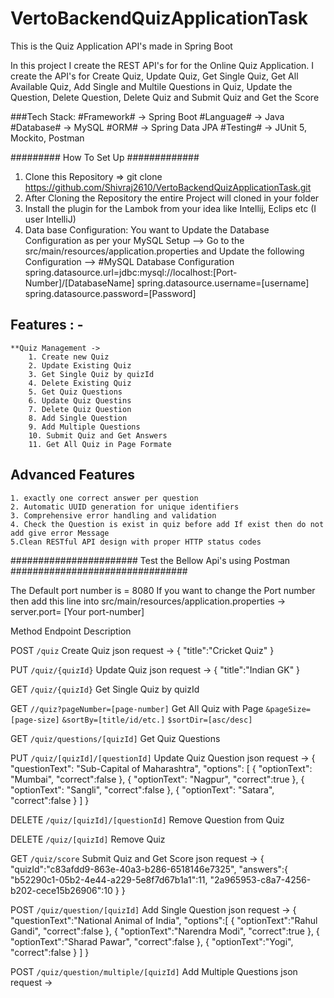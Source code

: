 # VertoBackendQuizApplicationTask
This is the Quiz Application API's made in Spring Boot

In this project I create the REST API's for for the Online Quiz Application. I create the API's for Create Quiz, Update Quiz, Get Single Quiz, Get All Available Quiz, Add Single and Multile Questions in Quiz, Update the Question, Delete Question, Delete Quiz and Submit Quiz and Get the Score


###Tech Stack:
   #Framework# -> Spring Boot
   #Language# -> Java
   #Database# -> MySQL
   #ORM# -> Spring Data JPA
   #Testing# -> JUnit 5, Mockito, Postman


#########    How To Set Up   #############
1. Clone this Repository => git clone https://github.com/Shivraj2610/VertoBackendQuizApplicationTask.git
2. After Cloning the Repository the entire Project will cloned in your folder
3. Install the plugin for the Lambok from your idea like Intellij, Eclips etc (I user IntelliJ)
4. Data base Configuration:
       You want to Update the Database Configuration as per your MySQL Setup
       --> Go to the src/main/resources/application.properties and Update the following Configuration
       --> #MySQL Database Configuration
            spring.datasource.url=jdbc:mysql://localhost:[Port-Number]/[DatabaseName]
            spring.datasource.username=[username]
            spring.datasource.password=[Password]



## Features : -
    **Quiz Management -> 
        1. Create new Quiz
        2. Update Existing Quiz
        3. Get Single Quiz by quizId
        4. Delete Existing Quiz
        5. Get Quiz Questions
        6. Update Quiz Questins
        7. Delete Quiz Question
        8. Add Single Question
        9. Add Multiple Questions
        10. Submit Quiz and Get Answers
        11. Get All Quiz in Page Formate

## Advanced Features
    1. exactly one correct answer per question
    2. Automatic UUID generation for unique identifiers
    3. Comprehensive error handling and validation
    4. Check the Question is exist in quiz before add If exist then do not add give error Message
    5.Clean RESTful API design with proper HTTP status codes




####################### Test the Bellow Api's using Postman  ################################

The Default port number is = 8080
If you want to change the Port number then add this line into src/main/resources/application.properties -> server.port= [Your port-number]


Method      Endpoint                                        Description

POST        `/quiz`                                         Create Quiz
json request -> {
                    "title":"Cricket Quiz"
                } 


PUT         `/quiz/{quizId}`                                Update Quiz
json request -> {
                    "title":"Indian GK"
                }


GET         `/quiz/{quizId}`                                Get Single Quiz by quizId


GET         `//quiz?pageNumber=[page-number]`               Get All Quiz with Page
            `&pageSize=[page-size]`
            `&sortBy=[title/id/etc.]`
            `$sortDir=[asc/desc]`
            

GET         `/quiz/questions/[quizId]`                      Get Quiz Questions


PUT         `/quiz/[quizId]/[questionId]`                    Update Quiz Question
json request -> {
                  "questionText": "Sub-Capital of Maharashtra",
                      "options": [
                        {
                              "optionText": "Mumbai",
                              "correct":false
                          },
                          {
                              "optionText": "Nagpur",
                              "correct":true
                          },
                          {
                              "optionText": "Sangli",
                              "correct":false
                          },
                          {
                              "optionText": "Satara",
                              "correct":false
                          }
                      ]
                  }


DELETE      `/quiz/[quizId]/[questionId]`                    Remove Question from Quiz


DELETE      `/quiz/[quizId]`                                 Remove Quiz


GET         `/quiz/score`                                    Submit Quiz and Get Score
json request -> {
                  "quizId":"c83afdd9-863e-40a3-b286-6518146e7325",
                  "answers":{
                      "b52290c1-05b2-4e44-a229-5e8f7d67b1a1":11,
                      "2a965953-c8a7-4256-b202-cece15b26906":10
                  }
              }



POST          `/quiz/question/[quizId]`                  Add Single Question
json request -> {
                  "questionText":"National Animal of India",
                  "options":[
                      {
                          "optionText":"Rahul Gandi",
                          "correct":false
                      },
                      {
                          "optionText":"Narendra Modi",
                          "correct":true
                      },
                      {
                          "optionText":"Sharad Pawar",
                          "correct":false
                      },
                      {
                          "optionText":"Yogi",
                          "correct":false
                      }
                  ]
              }


POST            `/quiz/question/multiple/[quizId]`            Add Multiple Questions
json request -> 




